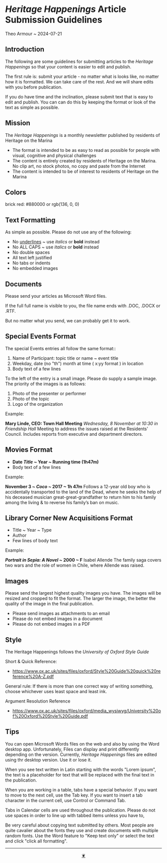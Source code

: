 # *Heritage Happenings* Article Submission Guidelines

Theo Armour ~ 2024-07-21

## Introduction

The following are some guidelines for submitting articles to the *Heritage Happenings* so that your content is easier to edit and publish.

The first rule is: submit your article - no matter what is looks like, no matter how it is formatted. We can take care of the rest. And we will share edits with you before publication.

If you do have time and the inclination, please submit text that is easy to edit and publish. You can can do this by keeping the format or look of the text as simple as possible.

## Mission

The *Heritage Happenings* is a monthly newsletter published by residents of Heritage on the Marina

* The format is intended to be as easy to read as possible for people with visual, cognitive and physical challenges
* The content is entirely created by residents of Heritage on the Marina. No clip art, no stock photos, no copy and paste from the Internet
* The content is intended to be of interest to residents of Heritage on the Marina

## Colors

brick red: #880000 or rgb(136, 0, 0)

## Text Formatting

As simple as possible. Please do not use any of the following:

* No <u>underlines</u> ~ use *italics* or **bold** instead
* No ALL CAPS ~ use *italics* or **bold** instead
* No   double   spaces
* All text left justified
* No tabs or indents
* No embedded images


## Documents

Please send your articles as Microsoft Word files.

If the full full name is visible to you, the file name ends with .DOC, .DOCX or .RTF.

But no matter what you send, we can probably get it to work.

## Special Events Format

The special Events entries all follow the same format::

1. Name of Participant: topic title or name ~ event title
2. Weekday, date (no "th") month at time ( x:yy format ) in location
3. Body text of a few lines

To the left of the entry is a small image. Please do supply a sample image. The priority of the images is as follows:

1. Photo of the presenter or performer
2. Photo of the topic
3. Logo of the organization

Example:

**Mary Linde, CEO: Town Hall Meeting**
_Wednesday, 8 November at 10:30 in Friendship Hall_
Meeting to address the issues raised at the Residents’ Council. Includes reports from executive and department directors.


## Movies Format

* **Date  *Title* ~ Year ~ Running time (1h47m)**
* Body text of a few lines

Example:

**November 3 ~ *Coco* ~  2017 ~ 1h 47m**
Follows a 12-year old boy who is accidentally transported to the land of the Dead, where he seeks the help of his deceased musician great-great-grandfather to return him to his family among the living & to reverse his family’s ban on music.


## Library Corner New Acquisitions Format

* Title ~ Year ~ Type
* Author
* Few lines of body text

Example:

**_Portrait in Sepia: A Novel_ ~ 2000 ~ F**
Isabel Allende
The family saga covers two wars and the role of women in Chile, where Allende was raised.


## Images

Please send the largest highest quality images you have. The images will be resized and cropped to fit the format. The larger the image, the better the quality of the image in the final publication.

* Please send images as attachments to an email
* Please do not embed images in a document
* Please do not embed images in a PDF


## Style

The Heritage Happenings follows the *University of Oxford Style Guide*

Short & Quick Reference:

* https://www.ox.ac.uk/sites/files/oxford/Style%20Guide%20quick%20reference%20A-Z.pdf

General rule: If there is more than one correct way of writing something, choose whichever uses least space and least ink.

Argument Resolution Reference

* https://www.ox.ac.uk/sites/files/oxford/media_wysiwyg/University%20of%20Oxford%20Style%20Guide.pdf


## Tips

You can open Microsoft Words files on the web and also by using the Word desktop app. Unfortunately, Files can display and print differently depending on the version. Currently, _Heritage Happenings_ files are edited using thr desktop version. Use it or lose it.

When you see text written in Latin starting with the words "Lorem ipsum", the text is a placeholder for text that will be replaced with the final text in the publication.

When you are working in a table, tabs have a special behavior. If you want to move to the next cell, use the Tab key. If you want to insert a tab character in the current cell, use Control or Command Tab.

Tabs in Calendar cells are used throughout the publication. Please do not use spaces in order to line up with tabbed items unless you have to,

Be very careful about copying text submitted by others. Most people are quite cavalier about the fonts they use and create documents with multiple random fonts. Use the Word feature to "Keep text only" or select the text and click "click all formatting".

***

<center title="Hello! Click me to go up to the top" ><a class=aDingbat href=javascript:window.scrollTo(0,0);> ❦ </a></center>

